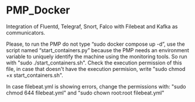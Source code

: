 # PMP_Docker
Integration of Fluentd, Telegraf, Snort, Falco with Filebeat and Kafka as communicators.

Please, to run the PMP do not type “sudo docker compose up -d”, use the script named “start_containers.py” because the PMP needs an environment variable to uniquely identify the machine using the monitoring tools. So run with "sudo ./start_containers.sh". Check the execution permission of this file, in case that doesn't have the execution permision, write "sudo chmod +x start_containers.sh".

In case filebeat.yml is showing errors, change the permissions with: "sudo chmod 644 filebeat.yml" and "sudo chown root:root filebeat.yml"
